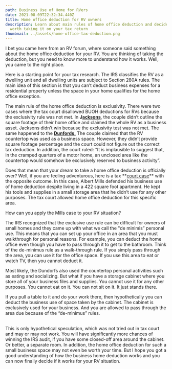 ```yaml
---
path: Business Use of Home for RVers
date: 2021-08-09T22:32:34.440Z
title: Home office deduction for RV owners
description: Learn about main rules of home office deduction and decide if it is
  worth taking it on your tax return
thumbnail: ../assets/home-office-tax-deduction.png
---
```

I bet you came here from an RV forum, where someone said something about the home office deduction for your RV. You are thinking of taking the deduction, but you need to know more to understand how it works. Well, you came to the right place.

Here is a starting point for your tax research. The IRS classifies the RV as a dwelling unit and all dwelling units are subject to Section 280A rules. The main idea of this section is that you can’t deduct business expenses for a residential property unless the space in your home qualifies for the home office exception.

The main rule of the home office deduction is exclusivity. There were two cases where the tax court disallowed BUOH deductions for RVs because the exclusivity rule was not met. In **J[acksons](https://scholar.google.com/scholar_case?case=9816944377472901469&q=dellward+judith+jackson&hl=en&as_sdt=2006)**, the couple didn’t outline the square footage of their home office and claimed the whole RV as a business asset. Jacksons didn’t win because the exclusivity test was not met. The same happened to the **[Dunfords.](https://www.bradfordtaxinstitute.com/Endnotes/TC_Memo_2013-189.pdf)** The couple claimed that the RV countertop was used as a business space. However, they didn’t provide square footage percentage and the court could not figure out the correct tax deduction. In addition, the court ruled: “It is implausible to suggest that, in the cramped quarters of a motor home, an unclosed area like the countertop would somehow be exclusively reserved to business activity”.

Does that mean that your dream to take a home office deduction is officially over? Well, if you are feeling adventurous, here is a tax **[court case](https://www.bradfordtaxinstitute.com/Endnotes/TC_Memo_1991-592.pdf')** with the opposite outcome. In this case, Albert Mills defended his business use of home deduction despite living in a 422 square foot apartment. He kept his tools and supplies in a small storage area that he didn’t use for any other purposes.  The tax court allowed home office deduction for this specific area.

How can you apply the Mills case to your RV situation?

The IRS recognized that the exclusive use rule can be difficult for owners of small homes and they came up with what we call the "de minimis” personal use. This means that you can set up your office in an area that you must walkthrough for personal reasons. For example, you can deduct the home office even though you have to pass through it to get to the bathroom. Think of the de-minimus rule as a walk-through rule. If you simply pass through the area, you can use it for the office space. If you use this area to eat or watch TV, then you cannot deduct it.

Most likely, the Dundorfs also used the countertop personal activities such as eating and socializing. But what if you have a storage cabinet where you store all of your business files and supplies. You cannot use it for any other purposes. You cannot eat on it. You can not sit on it. It just stands there.

If you pull a table to it and do your work there, then hypothetically you can deduct the business use of space taken by the cabinet. The cabinet is exclusively used for your business. And you are allowed to pass through the area due because of the “de-minimus” rules.

\
This is only hypothetical speculation, which was not tried out in tax court and may or may not work. You will have significantly more chances of winning the IRS audit, if you have some closed-off area around the cabinet. Or better, a separate room. In addition, the home office deduction for such a small business space may not even be worth your time. But I hope you got a good understanding of how the business home deduction works and you can now finally decide if it works for your RV situation.
